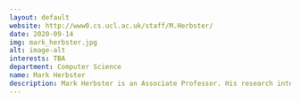 ```yaml
---
layout: default
website: http://www0.cs.ucl.ac.uk/staff/M.Herbster/
date: 2020-09-14
img: mark_herbster.jpg
alt: image-alt
interests: TBA
department: Computer Science
name: Mark Herbster
description: Mark Herbster is an Associate Professor. His research interests are in online learning, semi-supervised learning and matrix completion He is regularly on the program committee for ICML, NeurIPS and has acted as an area chair for NeurIPS (2x), AISTATS (1x), PC. He is currently supervising 3 PhD students and 1 postdoc. He has often collaborated with Università degli Studi di Milano and Università degli studi dell'Insubria.
---
```

